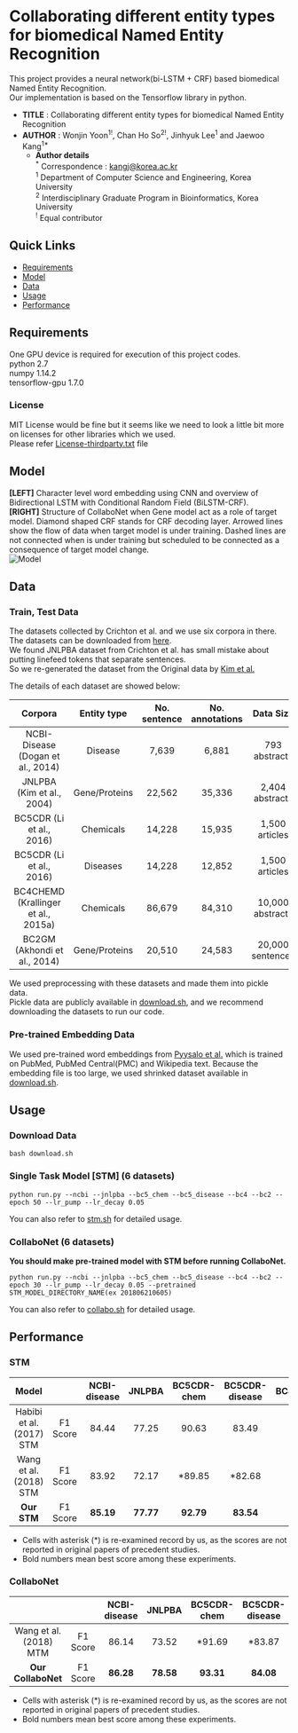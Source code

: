 # Collaborating different entity types for biomedical Named Entity Recognition

This project provides a neural network(bi-LSTM + CRF) based biomedical Named Entity Recognition.  
Our implementation is based on the Tensorflow library in python.  
  
* __TITLE__  :  Collaborating different entity types for biomedical Named Entity Recognition
* __AUTHOR__ :  Wonjin Yoon<sup>1!</sup>, Chan Ho So<sup>2!</sup>, Jinhyuk Lee<sup>1</sup> and Jaewoo Kang<sup>1\*</sup>
    * __Author details__  
    <sup>\*</sup> Correspondence : kangj@korea.ac.kr  
    <sup>1</sup> Department of Computer Science and Engineering, Korea University  
    <sup>2</sup> Interdisciplinary Graduate Program in Bioinformatics, Korea University  
    <sup>!</sup> Equal contributor  


## Quick Links

- [Requirements](#requirements)
- [Model](#model)
- [Data](#data)
- [Usage](#usage)
- [Performance](#performance)

## Requirements
One GPU device is required for execution of this project codes.  
python 2.7  
numpy 1.14.2  
tensorflow-gpu 1.7.0  

### License
MIT License would be fine but it seems like we need to look a little bit more on licenses for other libraries which we used.  
Please refer <a href=./License-thirdparty.txt>License-thirdparty.txt</a> file  

## Model
**[LEFT]** Character level word embedding using CNN and overview of Bidirectional LSTM with Conditional Random Field (BiLSTM-CRF).  
**[RIGHT]** Structure of CollaboNet when Gene model act as a role of target model. Diamond shaped CRF stands for CRF decoding layer. Arrowed lines show the flow of data when target model is under training.
Dashed lines are not connected when is under training but scheduled to be connected as a consequence of target model change.  
![Model](https://s3-us-west-2.amazonaws.com/collabonet/model.jpg)

## Data
### Train, Test Data
The datasets collected by Crichton et al. and we use six corpora in there. The datasets can be downloaded from [here](https://github.com/cambridgeltl/MTL-Bioinformatics-2016).  
We found JNLPBA dataset from Crichton et al. has small mistake about putting linefeed tokens that separate sentences.  
So we re-generated the dataset from the Original data by [Kim et al.](http://www.nactem.ac.uk/tsujii/GENIA/ERtask/shared_task_intro.pdf)  

The details of each dataset are showed below:  


|               Corpora               |  Entity type  | No. sentence | No. annotations |     Data Size    |
|:-----------------------------------:|:-------------:|:------------:|:---------------:|:----------------:|
|  NCBI-Disease (Dogan et al., 2014)  |    Disease    |     7,639    |      6,881      |   793 abstracts  |
|      JNLPBA (Kim et al., 2004)      | Gene/Proteins |    22,562    |      35,336     |  2,404 abstracts |
|       BC5CDR (Li et al., 2016)      |   Chemicals   |    14,228    |      15,935     |  1,500 articles  |
|       BC5CDR (Li et al., 2016)      |    Diseases   |    14,228    |      12,852     |  1,500 articles  |
| BC4CHEMD (Krallinger et al., 2015a) |   Chemicals   |    86,679    |      84,310     | 10,000 abstracts |
|     BC2GM (Akhondi et al., 2014)    | Gene/Proteins |    20,510    |      24,583     | 20,000 sentences |

We used preprocessing with these datasets and made them into pickle data.  
Pickle data are publicly available in [download.sh](./download.sh), and we recommend downloading the datasets to run our code.  

### Pre-trained Embedding Data
We used pre-trained word embeddings from [Pyysalo et al.](http://bio.nlplab.org/) which is trained on PubMed, PubMed Central(PMC) and Wikipedia text. Because the embedding file is too large, we used shrinked dataset available in [download.sh](./download.sh).  

## Usage
### Download Data
```
bash download.sh
```

### Single Task Model [STM] (6 datasets)
```
python run.py --ncbi --jnlpba --bc5_chem --bc5_disease --bc4 --bc2 --epoch 50 --lr_pump --lr_decay 0.05
```
You can also refer to [stm.sh](./stm.sh) for detailed usage.

### CollaboNet (6 datasets)
__You should make pre-trained model with STM before running CollaboNet.__  
```
python run.py --ncbi --jnlpba --bc5_chem --bc5_disease --bc4 --bc2 --epoch 30 --lr_pump --lr_decay 0.05 --pretrained STM_MODEL_DIRECTORY_NAME(ex 201806210605)
```
You can also refer to [collabo.sh](./collabo.sh) for detailed usage.


## Performance
### STM
|           Model          |          | NCBI-disease | JNLPBA | BC5CDR-chem | BC5CDR-disease | BC4CHEMD | BC2GM | Average |
|:------------------------:|:--------:|:------------:|:------:|:-----------:|:--------------:|:--------:|:-----:|:-------:|
| Habibi et al. (2017) STM | F1 Score |     84.44    |  77.25 |    90.63    |      83.49     |   86.62  | 77.82 |  83.38  |
|  Wang et al. (2018) STM  | F1 Score |     83.92    |  72.17 |    *89.85   |     *82.68     |   **88.75**  | **80.00** |  82.90  |
|          **Our STM**         | F1 Score |     **85.19**    |  **77.77** |    **92.79**    |      **83.54**     |   88.40  | 79.27 |  **84.49**  |
* Cells with asterisk (\*) is re-examined record by us, as the scores are not reported in original papers of precedent studies.  
* Bold numbers mean best score among these experiments.  

### CollaboNet
|                        |          | NCBI-disease |   JNLPBA  | BC5CDR-chem | BC5CDR-disease |  BC4CHEMD |   BC2GM   | Average |
|:----------------------:|:--------:|:------------:|:---------:|:-----------:|:--------------:|:---------:|:---------:|:-------:|
| Wang et al. (2018) MTM | F1 Score |     86.14    |   73.52   |    *91.69   |     *83.87     | **89.37** | **80.74** |  84.22  |
|   **Our CollaboNet**   | F1 Score |   **86.28**  | **78.58** |  **93.31**  |    **84.08**   |   88.85   |   79.73   |  **85.14**  |
* Cells with asterisk (\*) is re-examined record by us, as the scores are not reported in original papers of precedent studies.  
* Bold numbers mean best score among these experiments.  
